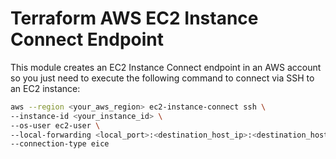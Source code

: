 # Terraform AWS EC2 Instance Connect Endpoint

This module creates an EC2 Instance Connect endpoint in an AWS account so you just need to execute the following command to connect via SSH to an EC2 instance:

```bash
aws --region <your_aws_region> ec2-instance-connect ssh \
--instance-id <your_instance_id> \
--os-user ec2-user \
--local-forwarding <local_port>:<destination_host_ip>:<destination_host_port> \
--connection-type eice
```